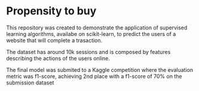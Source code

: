 # Propensity to buy

This repository was created to demonstrate the application of supervised learning algorithms, availabe on scikit-learn, to predict the users of a website that will complete a trasaction.

The dataset has around 10k sessions and is composed by features describing the actions of the users online.

The final model was submited to a Kaggle competition where the evaluation metric was f1-score, achieving 2nd place with a f1-score of 70% on the submission dataset
